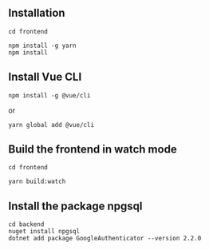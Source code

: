 ## Installation
```
cd frontend

npm install -g yarn
npm install
```

## Install Vue CLI
```
npm install -g @vue/cli
```
or
```
yarn global add @vue/cli
```

## Build the frontend in watch mode

```
cd frontend

yarn build:watch
```

## Install the package npgsql

```
cd backend
nuget install npgsql
dotnet add package GoogleAuthenticator --version 2.2.0
```

